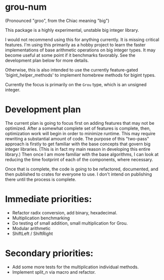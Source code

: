 # grou-num

(Pronounced "groo", from the Chiac meaning "big")

This package is a highly experimental, unstable big integer library.

I would not recommend using this for anything currently. It is missing critical features.
I'm using this primarily as a hobby project to learn the faster implementations of base arithmetic operations on big integer types. 
It may become useful at some point if it benchmarks favorably. See the development plan below for more details.

Otherwise, this is also intended to use the currently feature-gated 'bigint_helper_methods' to implement homebrew methods for bigint types.

Currently the focus is primarily on the `Grou` type, which is an unsigned integer.

# Development plan
The current plan is going to focus first on adding features that may not be optimized. After a somewhat complete set of features is complete,
then, optimization work will begin in order to minimize runtime. This may require rewriting a substantial amount of code. The purpose
of this "two-pass" approach is firstly to get familiar with the base concepts that govern big integer libraries. (This is in fact my
main reason in developing this entire library.) Then once I am more familiar with the base algorithms, I can look at reducing the time footprint
of each of the components, where necessary.

Once that is complete, the code is going to be refactored, documented, and then published to crates for everyone to use. I don't intend on
publishing there until the process is complete.

# Immediate priorities:
* Refactor radix conversion, add binary, hexadecimal.
* Multiplication benchmarking
* Do testing of small addition, small multiplication for Grou.
* Modular arithmetic
* ShiftLeft / ShiftRight

# Secondary priorities:
* Add some more tests for the multiplication individual methods.
* Implement split_n via macro and refactor.

